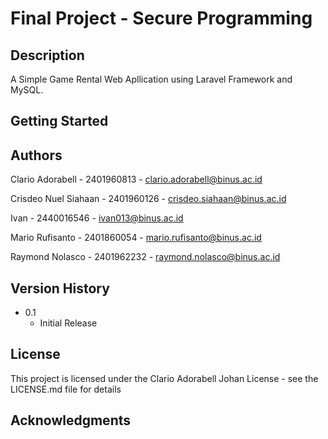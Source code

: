 # Final Project - Secure Programming

## Description

A Simple Game Rental Web Apllication using Laravel Framework and MySQL.

## Getting Started

## Authors

Clario Adorabell - 2401960813 - clario.adorabell@binus.ac.id

Crisdeo Nuel Siahaan - 2401960126 - crisdeo.siahaan@binus.ac.id

Ivan - 2440016546 - ivan013@binus.ac.id

Mario Rufisanto - 2401860054 - mario.rufisanto@binus.ac.id

Raymond Nolasco - 2401962232 - raymond.nolasco@binus.ac.id

## Version History

* 0.1
    * Initial Release

## License

This project is licensed under the Clario Adorabell Johan License - see the LICENSE.md file for details

## Acknowledgments
